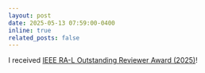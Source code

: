 ```yaml
---
layout: post
date: 2025-05-13 07:59:00-0400
inline: true
related_posts: false
---
```


I received [IEEE RA-L Outstanding Reviewer Award (2025)](https://www.ieee-ras.org/images/awards/RAS_2025_ICRA_Brochure.pdf)!
